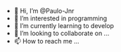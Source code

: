 - 👋 Hi, I’m @Paulo-Jnr
- 👀 I’m interested in programming
- 🌱 I’m currently learning to develop
- 💞️ I’m looking to collaborate on ...
- 📫 How to reach me ...

<!---
Paulo-Jnr/Paulo-Jnr is a ✨ special ✨ repository because its `README.md` (this file) appears on your GitHub profile.
You can click the Preview link to take a look at your changes.
--->
